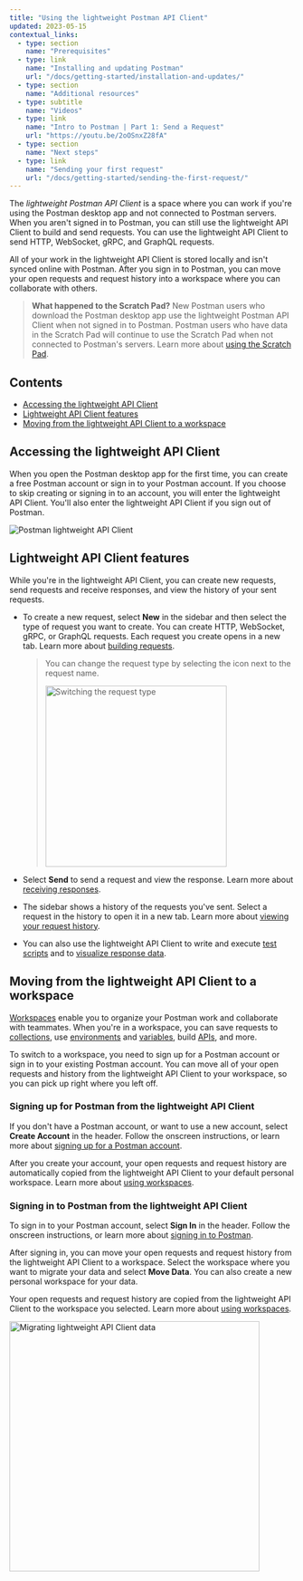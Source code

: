 ```yaml
---
title: "Using the lightweight Postman API Client"
updated: 2023-05-15
contextual_links:
  - type: section
    name: "Prerequisites"
  - type: link
    name: "Installing and updating Postman"
    url: "/docs/getting-started/installation-and-updates/"
  - type: section
    name: "Additional resources"
  - type: subtitle
    name: "Videos"
  - type: link
    name: "Intro to Postman | Part 1: Send a Request"
    url: "https://youtu.be/2oOSnxZ28fA"
  - type: section
    name: "Next steps"
  - type: link
    name: "Sending your first request"
    url: "/docs/getting-started/sending-the-first-request/"
---
```



The _lightweight Postman API Client_ is a space where you can work if you're using the Postman desktop app and not connected to Postman servers. When you aren't signed in to Postman, you can still use the lightweight API Client to build and send requests. You can use the lightweight API Client to send HTTP, WebSocket, gRPC, and GraphQL requests.

All of your work in the lightweight API Client is stored locally and isn't synced online with Postman. After you sign in to Postman, you can move your open requests and request history into a workspace where you can collaborate with others.

> **What happened to the Scratch Pad?** New Postman users who download the Postman desktop app use the lightweight Postman API Client when not signed in to Postman. Postman users who have data in the Scratch Pad will continue to use the Scratch Pad when not connected to Postman's servers. Learn more about [using the Scratch Pad](/docs/getting-started/using-scratch-pad/).

## Contents

* [Accessing the lightweight API Client](#accessing-the-lightweight-api-client)
* [Lightweight API Client features](#lightweight-api-client-features)
* [Moving from the lightweight API Client to a workspace](#moving-from-the-lightweight-api-client-to-a-workspace)

## Accessing the lightweight API Client

When you open the Postman desktop app for the first time, you can create a free Postman account or sign in to your Postman account. If you choose to skip creating or signing in to an account, you will enter the lightweight API Client. You'll also enter the lightweight API Client if you sign out of Postman.

<img alt="Postman lightweight API Client" src="https://assets.postman.com/postman-docs/v10/api-client-v10-14.jpg">

## Lightweight API Client features

While you're in the lightweight API Client, you can create new requests, send requests and receive responses, and view the history of your sent requests.

* To create a new request, select **New** in the sidebar and then select the type of request you want to create. You can create HTTP, WebSocket, gRPC, or GraphQL requests. Each request you create opens in a new tab. Learn more about [building requests](/docs/sending-requests/requests/).

    > You can change the request type by selecting the icon next to the request name.
    >
    > <img alt="Switching the request type" src="https://assets.postman.com/postman-docs/v10/api-client-switch-request-type-v10-14.jpg" width="320px">

* Select **Send** to send a request and view the response. Learn more about [receiving responses](/docs/sending-requests/responses/).

* The sidebar shows a history of the requests you've sent. Select a request in the history to open it in a new tab. Learn more about [viewing your request history](/docs/getting-started/navigating-postman/#history).

* You can also use the lightweight API Client to write and execute [test scripts](/docs/writing-scripts/pre-request-scripts/) and to [visualize response data](/docs/sending-requests/visualizer/).

## Moving from the lightweight API Client to a workspace

[Workspaces](/docs/collaborating-in-postman/using-workspaces/managing-workspaces/) enable you to organize your Postman work and collaborate with teammates. When you're in a workspace, you can save requests to [collections](/docs/collections/using-collections/), use [environments](/docs/sending-requests/managing-environments/) and [variables](/docs/sending-requests/variables/), build [APIs](/docs/designing-and-developing-your-api/the-api-workflow/), and more.

To switch to a workspace, you need to sign up for a Postman account or sign in to your existing Postman account. You can move all of your open requests and history from the lightweight API Client to your workspace, so you can pick up right where you left off.

### Signing up for Postman from the lightweight API Client

If you don't have a Postman account, or want to use a new account, select **Create Account** in the header. Follow the onscreen instructions, or learn more about [signing up for a Postman account](/docs/getting-started/postman-account/#signing-up-for-a-postman-account).

After you create your account, your open requests and request history are automatically copied from the lightweight API Client to your default personal workspace. Learn more about [using workspaces](/docs/collaborating-in-postman/using-workspaces/managing-workspaces/).

### Signing in to Postman from the lightweight API Client

To sign in to your Postman account, select **Sign In** in the header. Follow the onscreen instructions, or learn more about [signing in to Postman](/docs/getting-started/postman-account/#signing-in-to-postman).

After signing in, you can move your open requests and request history from the lightweight API Client to a workspace. Select the workspace where you want to migrate your data and select **Move Data**. You can also create a new personal workspace for your data.

Your open requests and request history are copied from the lightweight API Client to the workspace you selected. Learn more about [using workspaces](/docs/collaborating-in-postman/using-workspaces/managing-workspaces/).

<img alt="Migrating lightweight API Client data" src="https://assets.postman.com/postman-docs/v10/api-client-migrate-data-v10-14.jpg" width="442px">
